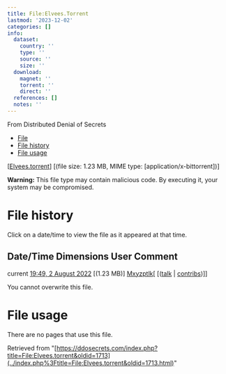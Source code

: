 ```yaml
---
title: File:Elvees.Torrent
lastmod: '2023-12-02'
categories: []
info:
  dataset:
    country: ''
    type: ''
    source: ''
    size: ''
  download:
    magnet: ''
    torrent: ''
    direct: ''
  references: []
  notes: ''
---
```




From Distributed Denial of Secrets

- [File](./File:Elvees.torrent.html#file)
- [File history](./File:Elvees.torrent.html#filehistory)
- [File usage](./File:Elvees.torrent.html#filelinks)

[[Elvees.torrent](../images/7/7f/Elvees.torrent "Elvees.torrent")]
‎[(file size: 1.23 MB, MIME type:
[application/x-bittorrent])]

**Warning:** This file type may contain malicious code. By executing it,
your system may be compromised.

# File history

Click on a date/time to view the file as it appeared at that time.

Date/Time Dimensions User Comment
---
current [19:49, 2 August 2022](../images/7/7f/Elvees.torrent) [(1.23 MB)] [Mxyzptlk](../index.php%3Ftitle=User:Mxyzptlk&action=edit&redlink=1.html "User:Mxyzptlk (page does not exist)")[ [([talk](../index.php%3Ftitle=User_talk:Mxyzptlk&action=edit&redlink=1.html "User talk:Mxyzptlk (page does not exist)") | [contribs](./Special:Contributions/Mxyzptlk.html "Special:Contributions/Mxyzptlk"))]]

You cannot overwrite this file.

# File usage

There are no pages that use this file.

Retrieved from
"[https://ddosecrets.com/index.php?title=File:Elvees.torrent&oldid=1713](../index.php%3Ftitle=File:Elvees.torrent&oldid=1713.html)"


